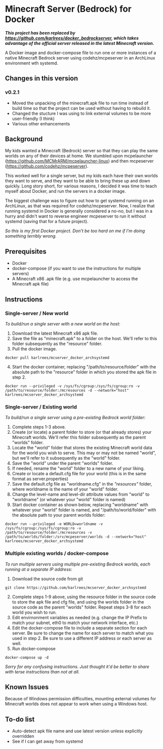 # Minecraft Server (Bedrock) for Docker

__*This project has been replaced by https://github.com/karlrees/docker_bedrockserver, which takes advantage of the official server released in the latest Minecraft version.*__

A Docker image and docker-compose file to run one or more instances of a native Minecraft Bedrock server using codehz/mcpeserver in an ArchLinux environment wth systemd.


## Changes in this version

### v0.2.1
- Moved the unpacking of the minecraft.apk file to run time instead of build time so that the project can be used without having to rebuild it.
- Changed the stucture I was using to link external volumes to be more user-friendly (I think)
- Various other enhancements

## Background

My kids wanted a Minecraft (Bedrock) server so that they can play the same worlds on any of their devices at home.  We stumbled upon mcpelauncher (https://github.com/MCMrARM/mcpelauncher-linux) and then mcpeserver (https://github.com/codehz/mcpeserver).

This worked well for a single server, but my kids each have their own worlds they want to serve, and they want to be able to bring these up and down quickly.  Long story short, for various reasons, I decided it was time to teach myself about Docker, and run the servers in a docker image.

The biggest challenge was to figure out how to get systemd running on an ArchLinux, as that was required for codehz/mcpeserver.  Now, I realize that running systemd in Docker is generally considered a no-no, but I was in a hurry and didn't want to reverse engineer mcpeserver to run it without systemd (saving that for a future project).

*So this is my first Docker project.  Don't be too hard on me if I'm doing something terribly wrong.*


## Prerequisites

- Docker
- docker-compose (if you want to use the instructions for  multiple servers)
- A Minecraft x86 .apk file (e.g. use mcpelauncher to access the Minecraft apk file)

## Instructions

### Single-server / New world

*To build/run a single server with a new world on the host:*

1. Download the latest Minecraft x86 apk file.
2. Save the file as "minecraft.apk" to a folder on the host.  We'll refer to this folder subsequently as the "resource" folder.
3. Pull the docker image.

```
docker pull karlrees/mcserver_docker_archsystemd
```

4. Start the docker container, replacing "/path/to/resource/folder" with the absolute path to the "resource" folder in which you stored the apk file in step 2. 

```
docker run --privileged -v /sys/fs/cgroup:/sys/fs/cgroup:ro -v /path/to/resource/folder:/mcresources -d --network="host" karlrees/mcserver_docker_archsystemd
```

### Single-server / Existing world

*To build/run a single server using a pre-existing Bedrock world folder:*

1. Complete steps 1-3 above.
2. Create (or locate) a parent folder to store (or that already stores) your Minecraft worlds.  We'll refer this folder subsequently as the parent "worlds" folder.
3. Locate the "world" folder that stores the existing Minecraft world data for the world you wish to serve.  This may or may not be named "world", but we'll refer to it subsequently as the "world" folder.
4. Save the "world" under the parent "worlds" folder.
5. If needed, rename the "world" folder to a new name of your liking.
7. Create or locate a default.cfg file for your world (this is in the same format as server.properties)
8. Save the default.cfg file as "worldname.cfg" in the *"resources"* folder, where worldname is the name of your "world" folder.
9. Change the level-name and level-dir attribute values from "world" to "worldname" (or whatever your "world" folder is named)
9. Start docker container as shown below, replacing "worldname" with whatever your "world" folder is named, and "/path/to/world/folder" with the absolute path to your parent worlds folder:

```
docker run --privileged -e WORLD=worldname -v /sys/fs/cgroup:/sys/fs/cgroup:ro -v /path/to/resource/folder:/mcresources -v /path/to/worlds/folder:/srv/mcpeserver/worlds -d --network="host" karlrees/mcserver_docker_archsystemd
```

### Multiple existing worlds / docker-compose

*To run multiple servers using multiple pre-existing Bedrock worlds, each running at a separate IP address:*

1. Download the source code from git

```
git clone https://github.com/karlrees/mcserver_docker_archsystemd
```

2. Complete steps 1-9 above, using the resource folder in the source code to store the apk file and cfg file, and using the worlds folder in the source code as the parent "worlds" folder.  Repeat steps 3-8 for each world you wish to run.
3. Edit envirnonment variables as needed (e.g. change the IP Prefix to match your subnet, eth0 to match your network interface, etc.)
4. Edit the docker-compose file to include a separate section for each server.  Be sure to change the name for each server to match what you used in step 2.  Be sure to use a different IP address or each server as well.
5. Run docker-compose

```
docker-compose up -d
```


*Sorry for any confusing instructions.  Just thought it'd be better to share with terse instructions than not at all.*

## Known Issues

Because of Windows permission difficulties, mounting external volumes for Minecraft worlds does not appear to work when using a Windows host.

## To-do list

- Auto-detect apk file name and use latest version unless explicitly overridden
- See if I can get away from systemd
